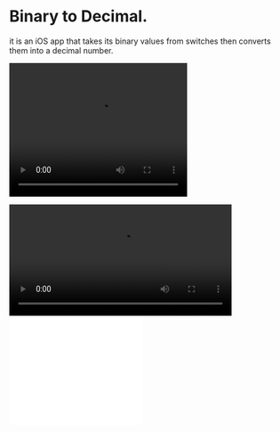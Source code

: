 # Binary to Decimal.
it is an iOS app that takes its binary values from switches then converts them into a decimal number.

<video width="320" height="240" src="video/BinarytoDecimal.mov"> </video>

<video width="400" controls Autoplay=autoplay>
  <source src="video/BinarytoDecimal.mov" type="video/QuickTime">
</video>

<embed SRC="video/BinarytoDecimal.mov" WIDTH=240 HEIGHT = 196 AUTOPLAY=true CONTROLLER=true LOOP=false PLUGINSPAGE="http://www.apple.com/quicktime/">
